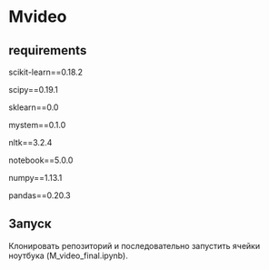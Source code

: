 # Mvideo

## requirements

scikit-learn==0.18.2

scipy==0.19.1

sklearn==0.0

mystem==0.1.0

nltk==3.2.4

notebook==5.0.0

numpy==1.13.1

pandas==0.20.3

## Запуск

Клонировать репозиторий и последовательно запустить ячейки ноутбука (M_video_final.ipynb).
